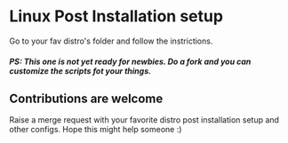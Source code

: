 # Linux Post Installation setup

 Go to your fav distro's folder and follow the instrictions.

 ##### PS: This one is not yet ready for newbies. Do a fork and you can customize the scripts fot your things.

## Contributions are welcome
 Raise a merge request with your favorite distro post installation setup and other configs.
 Hope this might help someone :)